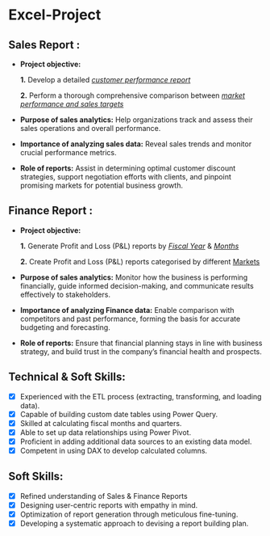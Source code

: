 # Excel-Project
## Sales Report :


- **Project objective:** 

    **1.** Develop a detailed _[customer performance report](https://github.com/cheshtha07/Excel-Project/blob/main/Customer%20Performance%20Report.pdf)_ 

    **2.** Perform a thorough comprehensive comparison between _[market performance and sales targets](https://github.com/cheshtha07/Excel-Project/blob/main/Market%20Performance%20vs%20Target%20Report.pdf)_

- **Purpose of sales analytics:** Help organizations track and assess their sales operations and overall performance.

- **Importance of analyzing sales data:** Reveal sales trends and monitor crucial performance metrics.

- **Role of reports:** Assist in determining optimal customer discount strategies, support negotiation efforts with clients, and pinpoint promising markets for potential business growth.

## Finance Report :

- **Project objective:** 

    **1.** Generate Profit and Loss (P&L) reports by _[Fiscal Year](https://github.com/cheshtha07/Excel-Project/blob/main/P%26L%20Statement%20by%20Fiscal%20Year.pdf)_ & _[Months](https://github.com/cheshtha07/Excel-Project/blob/main/P%26L%20Statement%20by%20Months.pdf)_

   **2.** Create Profit and Loss (P&L) reports categorised by different [Markets](https://github.com/cheshtha07/Excel-Project/blob/main/P%26L%20Statement%20by%20Markets.pdf)

- **Purpose of sales analytics:** Monitor how the business is performing financially, guide informed decision-making, and communicate results effectively to stakeholders.
- **Importance of analyzing Finance data:** Enable comparison with competitors and past performance, forming the basis for accurate budgeting and forecasting.
- **Role of reports:** Ensure that financial planning stays in line with business strategy, and build trust in the company’s financial health and prospects.

## Technical & Soft Skills:
- [x]	Experienced with the ETL process (extracting, transforming, and loading data).
- [x]	Capable of building custom date tables using Power Query.
- [x]	Skilled at calculating fiscal months and quarters.
- [x]	Able to set up data relationships using Power Pivot.
- [x]	Proficient in adding additional data sources to an existing data model.
- [x]	Competent in using DAX to develop calculated columns.

## Soft Skills:
- [x]	Refined understanding of Sales & Finance Reports
- [x]	Designing user-centric reports with empathy in mind.
- [x]	Optimization of report generation through meticulous fine-tuning.
- [x]	Developing a systematic approach to devising a report building plan.

